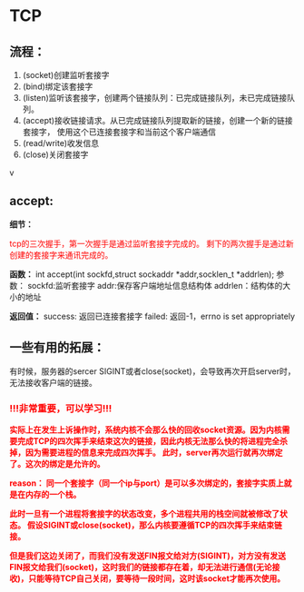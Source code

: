 # TCP

## 流程：

1. (socket)创建监听套接字
2. (bind)绑定该套接字
3. (listen)监听该套接字，创建两个链接队列：已完成链接队列，未已完成链接队列。
4. (accept)接收链接请求。从已完成链接队列提取新的链接，创建一个新的链接套接字，
    使用这个已连接套接字和当前这个客户端通信
5. (read/write)收发信息
6. (close)关闭套接字

v

## accept:

**细节：**
<p><font color = 'red'>
tcp的三次握手，第一次握手是通过监听套接字完成的。
剩下的两次握手是通过新创建的套接字来通讯完成的。
</font></p>

**函数：**
int accept(int sockfd,struct sockaddr *addr,socklen_t *addrlen);
参数：
  sockfd:监听套接字
  addr:保存客户端地址信息结构体
  addrlen：结构体的大小的地址

**返回值：**
  success: 返回已连接套接字
  failed: 返回-1，errno is set appropriately




## 一些有用的拓展：

有时候，服务器的sercer SIGINT或者close(socket)，会导致再次开启server时，无法接收客户端的链接。


<h3><font color = "red">!!!非常重要，可以学习!!!</font></h3>


<p>
<strong><font color = "red">
实际上在发生上诉操作时，系统内核不会那么快的回收socket资源。因为内核需要完成TCP的四次挥手来结束这次的链接，因此内核无法那么快的将进程完全杀掉，因为需要进程的信息来完成四次挥手。 
此时，server再次运行就再次绑定了。这次的绑定是允许的。
</font>
</strong>
</p>


<p>
<strong>
<font color = "red">
reason：
  同一个套接字（同一个ip与port）是可以多次绑定的，套接字实质上就是在内存的一个栈。
</font>
</strong>
</p>

<p>
<strong>
<font color = "red">
  此时一旦有一个进程将套接字的状态改变，多个进程共用的栈空间就被修改了状态。
  假设SIGINT或close(socket)，那么内核要遵循TCP的四次挥手来结束链接。
</font>
</strong>
</p>

<p>
<strong>
<font color = "red">
  但是我们这边关闭了，而我们没有发送FIN报文给对方(SIGINT)，对方没有发送FIN报文给我们(socket)，这时我们的链接都存在着，却无法进行通信(无论接收)，只能等待TCP自己关闭，要等待一段时间，这时该socket才能再次使用。
</font>
</strong>
</p>

## 

